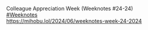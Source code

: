 Colleague Appreciation Week (Weeknotes #24-24)  
[\#<span>Weeknotes</span>](https://social.lol/tags/Weeknotes)  
[<span class="invisible">https://</span><span class="ellipsis">mihobu.lol/2024/06/weeknotes-w</span><span class="invisible">eek-24-2024</span>](https://mihobu.lol/2024/06/weeknotes-week-24-2024)